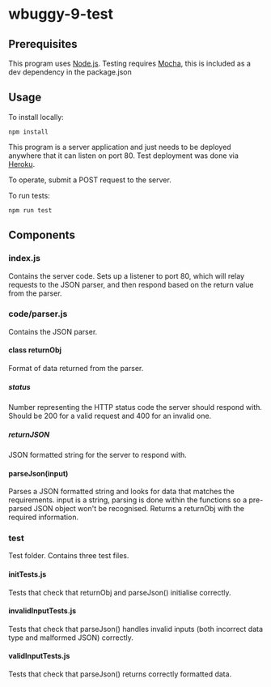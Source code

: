 # wbuggy-9-test

## Prerequisites
This program uses [Node.js](https://nodejs.org/en/). Testing requires [Mocha](https://mochajs.org/), this is included as a dev dependency in the package.json

## Usage
To install locally:

    npm install

This program is a server application and just needs to be deployed anywhere that it can listen on port 80. Test deployment was done via [Heroku](https://www.heroku.com/home).

To operate, submit a POST request to the server.

To run tests:

    npm run test

## Components
### index.js
Contains the server code. Sets up a listener to port 80, which will relay requests to the JSON parser, and then respond based on the return value from the parser.

### code/parser.js
Contains the JSON parser.

#### class returnObj
Format of data returned from the parser.

##### status
Number representing the HTTP status code the server should respond with. Should be 200 for a valid request and 400 for an invalid one.

##### returnJSON
JSON formatted string for the server to respond with.

#### parseJson(input)
Parses a JSON formatted string and looks for data that matches the requirements. input is a string, parsing is done within the functions so a pre-parsed JSON object won't be recognised. Returns a returnObj with the required information.

### test
Test folder. Contains three test files.

#### initTests.js
Tests that check that returnObj and parseJson() initialise correctly.

#### invalidInputTests.js
Tests that check that parseJson() handles invalid inputs (both incorrect data type and malformed JSON) correctly.

#### validInputTests.js
Tests that check that parseJson() returns correctly formatted data.